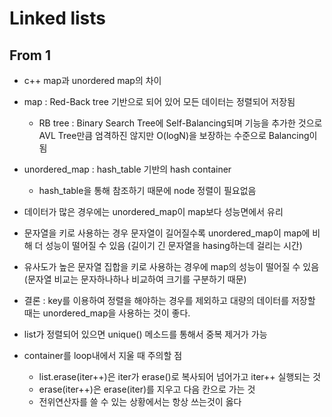 # Linked lists

## From 1
* c++ map과 unordered map의 차이
* map : Red-Back tree 기반으로 되어 있어 모든 데이터는 정렬되어 저장됨
  * RB tree : Binary Search Tree에 Self-Balancing되며 기능을 추가한 것으로 AVL Tree만큼 엄격하진 않지만 O(logN)을 보장하는 수준으로 Balancing이 됨
* unordered_map : hash_table 기반의 hash container
  * hash_table을 통해 참조하기 때문에 node 정렬이 필요없음
* 데이터가 많은 경우에는 unordered_map이 map보다 성능면에서 유리
* 문자열을 키로 사용하는 경우 문자열이 길어질수록 unordered_map이 map에 비해 더 성능이 떨어질 수 있음 (길이기 긴 문자열을 hasing하는데 걸리는 시간)
* 유사도가 높은 문자열 집합을 키로 사용하는 경우에 map의 성능이 떨어질 수 있음 (문자열 비교는 문자하나하나 비교하여 크기를 구분하기 때문)
* 결론 : key를 이용하여 정렬을 해야하는 경우를 제외하고 대량의 데이터를 저장할 때는 unordered_map을 사용하는 것이 좋다.

* list가 정렬되어 있으면 unique() 메소드를 통해서 중복 제거가 가능
* container를 loop내에서 지울 때 주의할 점
  * list.erase(iter++)은 iter가 erase()로 복사되어 넘어가고 iter++ 실행되는 것
  * erase(iter++)은 erase(iter)를 지우고 다음 칸으로 가는 것
  * 전위연산자를 쓸 수 있는 상황에서는 항상 쓰는것이 옳다
